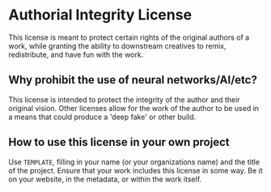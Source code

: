 # Authorial Integrity License
This license is meant to protect certain rights of the original authors of a work, while granting the ability to downstream creatives to remix, redistribute, and have fun with the work.

## Why prohibit the use of neural networks/AI/etc?
This license is intended to protect the integrity of the author and their original vision. Other licenses allow for the work of the author to be used in a means that could produce a 'deep fake' or other build.

## How to use this license in your own project
Use `TEMPLATE`, filling in your name (or your organizations name) and the title of the project. Ensure that your work includes this license in some way. Be it on your website, in the metadata, or within the work itself.
